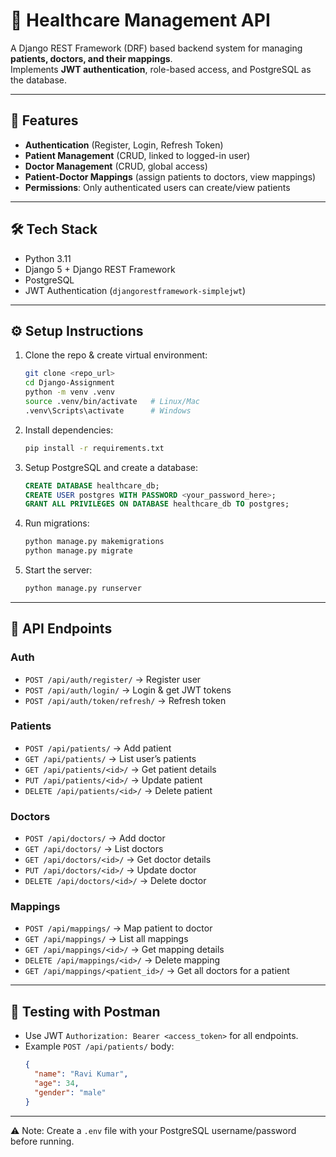 # 🏥 Healthcare Management API

A Django REST Framework (DRF) based backend system for managing **patients, doctors, and their mappings**.  
Implements **JWT authentication**, role-based access, and PostgreSQL as the database.  

---

## 🚀 Features
- **Authentication** (Register, Login, Refresh Token)  
- **Patient Management** (CRUD, linked to logged-in user)  
- **Doctor Management** (CRUD, global access)  
- **Patient-Doctor Mappings** (assign patients to doctors, view mappings)  
- **Permissions**: Only authenticated users can create/view patients  

---

## 🛠 Tech Stack
- Python 3.11  
- Django 5 + Django REST Framework  
- PostgreSQL  
- JWT Authentication (`djangorestframework-simplejwt`)  

---

## ⚙️ Setup Instructions
1. Clone the repo & create virtual environment:
   ```bash
   git clone <repo_url>
   cd Django-Assignment
   python -m venv .venv
   source .venv/bin/activate   # Linux/Mac
   .venv\Scripts\activate      # Windows
   ```

2. Install dependencies:
   ```bash
   pip install -r requirements.txt
   ```

3. Setup PostgreSQL and create a database:
   ```sql
   CREATE DATABASE healthcare_db;
   CREATE USER postgres WITH PASSWORD <your_password_here>;
   GRANT ALL PRIVILEGES ON DATABASE healthcare_db TO postgres;
   ```

4. Run migrations:
   ```bash
   python manage.py makemigrations
   python manage.py migrate
   ```

5. Start the server:
   ```bash
   python manage.py runserver
   ```

---

## 🔑 API Endpoints

### Auth
- `POST /api/auth/register/` → Register user  
- `POST /api/auth/login/` → Login & get JWT tokens  
- `POST /api/auth/token/refresh/` → Refresh token  

### Patients
- `POST /api/patients/` → Add patient  
- `GET /api/patients/` → List user’s patients  
- `GET /api/patients/<id>/` → Get patient details  
- `PUT /api/patients/<id>/` → Update patient  
- `DELETE /api/patients/<id>/` → Delete patient  

### Doctors
- `POST /api/doctors/` → Add doctor  
- `GET /api/doctors/` → List doctors  
- `GET /api/doctors/<id>/` → Get doctor details  
- `PUT /api/doctors/<id>/` → Update doctor  
- `DELETE /api/doctors/<id>/` → Delete doctor  

### Mappings
- `POST /api/mappings/` → Map patient to doctor  
- `GET /api/mappings/` → List all mappings  
- `GET /api/mappings/<id>/` → Get mapping details  
- `DELETE /api/mappings/<id>/` → Delete mapping  
- `GET /api/mappings/<patient_id>/` → Get all doctors for a patient  

---

## 🧪 Testing with Postman
- Use JWT `Authorization: Bearer <access_token>` for all endpoints.  
- Example `POST /api/patients/` body:
  ```json
  {
    "name": "Ravi Kumar",
    "age": 34,
    "gender": "male"
  }
  ```

---
⚠️ Note: Create a `.env` file with your PostgreSQL username/password before running.

